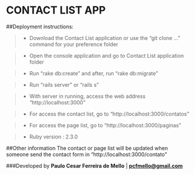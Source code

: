# CONTACT LIST APP

##Deployment instructions:

> * Download the Contact List application or use the “git clone ...” command for your preference folder

> * Open the console application and go to Contact List application folder

> * Run “rake db:create” and after, run “rake db:migrate”

> * Run “rails server” or “rails s”

> * With server in running, access the web address “http://localhost:3000”

> * For access the contact list, go to “http://localhost:3000/contatos”

> * For access the page list, go to “http://localhost:3000/paginas”

> * Ruby version : 2.3.0

##Other information
The contact or page list will be updated when someone send the contact form in “http://localhost:3000/contato”

###Developed by
**Paulo Cesar Ferreira de Mello** | **pcfmello@gmail.com**

